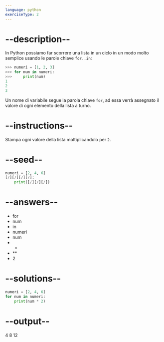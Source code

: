 ```yaml
---
language: python
exerciseType: 2
---
```


# --description--

In Python possiamo far scorrere una lista in un ciclo in un modo molto semplice usando le parole chiave `for..in`:
```python
>>> numeri = [1, 2, 3]
>>> for num in numeri:
>>>     print(num)
1
2
3
```
Un nome di variabile segue la parola chiave `for`, ad essa verrà assegnato il valore di ogni elemento della lista a turno.

# --instructions--

Stampa ogni valore della lista moltiplicandolo per `2`.

# --seed--

```python
numeri = [2, 4, 6]
[/][/][/][/]:
    print([/][/][/])
```

# --answers--

- for 
- num 
- in 
- numeri
- num 
- * 
- ** 
- 2

# --solutions--

```python
numeri = [2, 4, 6]
for num in numeri:
    print(num * 2)
```

# --output--

4
8
12
